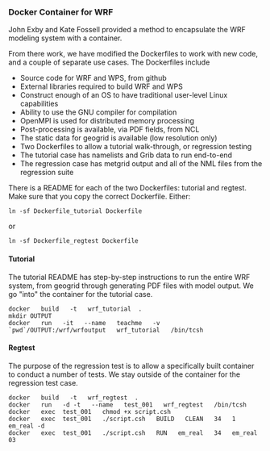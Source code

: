 ### Docker Container for WRF ###

John Exby and Kate Fossell provided a method to encapsulate the WRF modeling system with a container. 

From there work, we have modified the Dockerfiles to work with new code, and a couple of separate use cases. The Dockerfiles include
   * Source code for WRF and WPS, from github
   * External libraries required to build WRF and WPS
   * Construct enough of an OS to have traditional user-level Linux capabilities
   * Ability to use the GNU compiler for compilation
   * OpenMPI is used for distributed memory processing
   * Post-processing is available, via PDF fields, from NCL
   * The static data for geogrid is available (low resolution only)
   * Two Dockerfiles to allow a tutorial walk-through, or regression testing
   * The tutorial case has namelists and Grib data to run end-to-end
   * The regression case has metgrid output and all of the NML files from the regression suite

There is a README for each of the two Dockerfiles: tutorial and regtest. Make sure that you copy the correct Dockerfile. Either:
```
ln -sf Dockerfile_tutorial Dockerfile
```
or 
```
ln -sf Dockerfile_regtest Dockerfile
```

#### Tutorial ####

The tutorial README has step-by-step instructions to run the entire WRF system, from geogrid through generating PDF files with model output. We go "into" the container for the tutorial case.

```
docker   build   -t   wrf_tutorial  .
mkdir OUTPUT
docker   run   -it   --name   teachme   -v   `pwd`/OUTPUT:/wrf/wrfoutput   wrf_tutorial   /bin/tcsh
```

#### Regtest ####

The purpose of the regression test is to allow a specifically built container to conduct a number of tests. We stay outside of the container for the regression test case.

```
docker   build   -t   wrf_regtest  .
docker   run   -d -t   --name   test_001   wrf_regtest   /bin/tcsh
docker   exec  test_001   chmod +x script.csh
docker   exec  test_001   ./script.csh   BUILD   CLEAN   34   1   em_real -d
docker   exec  test_001   ./script.csh   RUN   em_real   34   em_real 03
```

